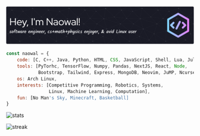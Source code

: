 <!-- ### Hi there, I'm Naowal! <img src="https://user-images.githubusercontent.com/42378118/110234147-e3259600-7f4e-11eb-95be-0c4047144dea.gif" width="25"> -->
![header](github-header-image2.png)

```javascript
const naowal = {
    code: [C, C++, Java, Python, HTML, CSS, JavaScript, Shell, Lua, Julia],
    tools: [PyTorhc, TensorFlow, Numpy, Pandas, NextJS, React, Node,
            Bootstrap, Tailwind, Express, MongoDB, Neovim, JuMP, Ncurses, WPILib],
    os: Arch Linux,
    interests: [Competitive Programming, Robotics, Systems,
                Linux, Machine Learning, Computation],
    fun: [No Man's Sky, Minecraft, Basketball]
}
```

![stats](https://github-readme-stats.vercel.app/api?username=naowalrahman&show_icons=true&theme=tokyonight&rank_icon=github)

![streak](https://github-readme-streak-stats-eight.vercel.app/?user=naowalrahman&theme=tokyonight)
